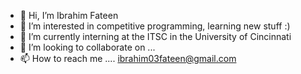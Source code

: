 - 👋 Hi, I’m Ibrahim Fateen
- 👀 I’m interested in competitive programming, learning new stuff :)
- 🌱 I’m currently interning at the ITSC in the University of Cincinnati
- 💞️ I’m looking to collaborate on ...
- 📫 How to reach me .... ibrahim03fateen@gmail.com

<!---
Abo-Khaleel/Abo-Khaleel is a ✨ special ✨ repository because its `README.md` (this file) appears on your GitHub profile.
You can click the Preview link to take a look at your changes.
--->
